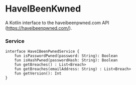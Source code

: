 # HaveIBeenKwned

A Kotlin interface to the haveibeenpwned.com API (https://haveibeenpwned.com/).

### Service ###

```
interface HaveIBeenPwnedService {
    fun isPasswordPwned(password: String): Boolean
    fun isHashPwned(passwordHash: String): Boolean
    fun getBreaches() : List<Breach>
    fun getBreaches(emailAddress: String) : List<Breach>
    fun getVersion(): Int
}
```